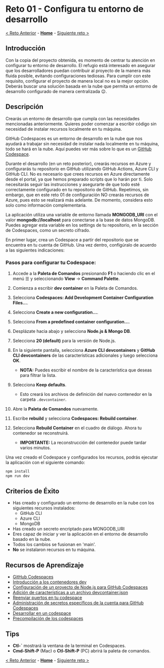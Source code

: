 # Reto 01 - Configura tu entorno de desarrollo

[< Reto Anterior](./Challenge-00.md) - **[Home](../README.md)** - [Siguiente reto >](./Challenge-02.md)

## Introducción

Con la copia del proyecto obtenida, es momento de centrar tu atención en configurar tu entorno de desarrollo. El refugio está interesado en asegurar que los desarrolladores puedan contribuir al proyecto de la manera más fluida posible, evitando configuraciones tediosas. Para cumplir con este requisito, configurar el proyecto de manera local no es la mejor opción. Deberás buscar una solución basada en la nube que permita un entorno de desarrollo configurado de manera centralizada 😉.

## Descripción

Crearás un entorno de desarrollo que cumpla con las necesidades mencionadas anteriormente. Quieres poder comenzar a escribir código sin necesidad de instalar recursos localmente en tu máquina.

GitHub Codespaces es un entorno de desarrollo en la nube que nos ayudará a trabajar sin necesidad de instalar nada localmente en tu máquina, todo se hará en la nube. Aquí puedes ver más sobre lo que es un [GitHub Codespace](https://docs.github.com/es/codespaces/overview).

Durante el desarrollo (en un reto posterior), crearás recursos en Azure y configurarás tu repositorio en GitHub utilizando GitHub Actions, Azure CLI y GitHub CLI. No es necesario que crees recursos en Azure directamente desde el portal, ya que hemos preparado scripts que lo harán por ti. Solo necesitarás seguir las instrucciones y asegurarte de que todo esté correctamente configurado en tu repositorio de GitHub. Repetimos, sin embargo, que en este reto 01 de configuración NO crearás recursos de Azure, pues esto se realizará más adelante. De momento, considera esto solo como información complementaria.

La aplicación utiliza una variable de entorno llamada **MONGODB_URI** con el valor **mongodb://localhost** para conectarse a la base de datos MongoDB. Puedes agregar esta variable en los settings de tu repositorio, en la sección de Codespaces, como un secreto cifrado.

En primer lugar, crea un Codespace a partir del repositorio que se encuentra en tu cuenta de GitHub. Una vez dentro, configúralo de acuerdo a las siguientes indicaciones:

### Pasos para configurar tu Codespace:

1. Accede a la **Paleta de Comandos** presionando **F1** o haciendo clic en el menú ☰ y seleccionando **View** → **Command Palette**.

2. Comienza a escribir **dev container** en la Paleta de Comandos.

3. Selecciona **Codespaces: Add Development Container Configuration Files...**.

4. Selecciona **Create a new configuration...**.

5. Selecciona **From a predefined container configuration...**.

6. Desplázate hacia abajo y selecciona **Node.js & Mongo DB**.

7. Selecciona **20 (default)** para la versión de Node.js.

8. En la siguiente pantalla, selecciona **Azure CLI devcontainers** y **GitHub CLI devcontainers** de las características adicionales y luego selecciona **OK**.

    - **NOTA:** Puedes escribir el nombre de la característica que deseas para filtrar la lista.

9. Selecciona **Keep defaults**.

    - Esto creará los archivos de definición del nuevo contenedor en la carpeta `.devcontainer`.

10. Abre la **Paleta de Comandos** nuevamente.

11. Escribe **rebuild** y selecciona **Codespaces: Rebuild container**.

12. Selecciona **Rebuild Container** en el cuadro de diálogo. Ahora tu contenedor se reconstruirá.

    - **IMPORTANTE:** La reconstrucción del contenedor puede tardar varios minutos.


Una vez creado el Codespace y configurados los recursos, podrás ejecutar la aplicación con el siguiente comando:

```bash
npm install
npm run dev
```

## Criterios de Éxito

- Has creado y configurado un entorno de desarrollo en la nube con los siguientes recursos instalados:
  - GitHub CLI
  - Azure CLI
  - MongoDB
- Has creado un secreto encriptado para MONGODB_URI
- Eres capaz de iniciar y ver la aplicación en el entorno de desarrollo basado en la nube.
- Todos los cambios se fusionan en 'main'.
- **No** se instalaron recursos en tu máquina.

## Recursos de Aprendizaje

- [GitHub Codespaces](https://docs.github.com/es/codespaces/overview)
- [Introducción a los contenedores dev](https://docs.github.com/es/codespaces/setting-up-your-project-for-codespaces/adding-a-dev-container-configuration/introduction-to-dev-containers)
- [Configuración de un proyecto de Node.js para GitHub Codespaces](https://docs.github.com/es/codespaces/setting-up-your-project-for-codespaces/adding-a-dev-container-configuration/setting-up-your-nodejs-project-for-codespaces)
- [Adición de características a un archivo devcontainer.json](https://docs.github.com/es/codespaces/setting-up-your-project-for-codespaces/configuring-dev-containers/adding-features-to-a-devcontainer-file)
- [Reenviar puertos en tu codespace](https://docs.github.com/es/codespaces/developing-in-a-codespace/forwarding-ports-in-your-codespace)
- [Administración de secretos específicos de la cuenta para GitHub Codespaces](https://docs.github.com/es/codespaces/managing-your-codespaces/managing-your-account-specific-secrets-for-github-codespaces)
- [Desarrollar en un codespace](https://docs.github.com/es/codespaces/developing-in-a-codespace/developing-in-a-codespace)
- [Precompilación de los codespaces](https://docs.github.com/es/codespaces/prebuilding-your-codespaces)

## Tips

- **Ctl-\`** mostrará la ventana de la terminal en Codespaces.
- **Cmd-Shift-P** (Mac) o **Ctl-Shift-P** (PC) abrirá la paleta de comandos.

[< Reto Anterior](./Challenge-00.md) - **[Home](../README.md)** - [Siguiente reto >](./Challenge-02.md)
